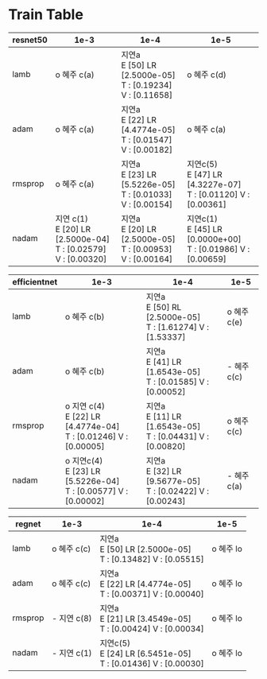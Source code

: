# Train Table




| resnet50 | 1e-3                                                         | 1e-4                                                         | 1e-5                                                         |
| -------- | ------------------------------------------------------------ | ------------------------------------------------------------ | ------------------------------------------------------------ |
| lamb     | o 혜주 c(a)                                                  | 지연a<br />E [50]  LR [2.5000e-05]<br />T : [0.19234] V : [0.11658] | o 혜주 c(d)                                                  |
| adam     | o 혜주 c(a)                                                  | 지연a<br />E [22]  LR [4.4774e-05]<br /> T : [0.01547] V : [0.00182] | o 혜주 c(a)                                                  |
| rmsprop  | o 혜주 c(a)                                                  | 지연a<br />E [23] LR  [5.5226e-05] <br />T : [0.01033] V : [0.00154] | 지연c(5)<br />E [47]  LR [4.3227e-07]<br />T : [0.01120] V : [0.00361] |
| nadam    | 지연 c(1)<br />E [20]  LR [2.5000e-04]<br />T : [0.02579] V : [0.00320] | 지연a<br />E [20]  LR [2.5000e-05] <br />T : [0.00953] V : [0.00164] | 지연c(1)<br />E [45] LR [0.0000e+00]<br />T : [0.01986] V : [0.00659] |

| efficientnet | 1e-3                                                         | 1e-4                                                         | 1e-5        |
| ------------ | ------------------------------------------------------------ | ------------------------------------------------------------ | ----------- |
| lamb         | o 혜주 c(b)                                                  | 지연a<br />E [50] RL [2.5000e-05]<br />T : [1.61274] V : [1.53337] | o 혜주 c(e) |
| adam         | o 혜주 c(b)                                                  | 지연a<br />E [41]  LR [1.6543e-05]<br />T : [0.01585] V : [0.00052] | - 혜주 c(c) |
| rmsprop      | o 지연 c(4)<br />E [22]  LR [4.4774e-04] <br />T : [0.01246] V : [0.00005] | 지연a<br />E [11] LR [1.6543e-05]<br />T : [0.04431] V : [0.00820] | o 혜주 c(c) |
| nadam        | o 지연c(4)<br />E [23]  LR [5.5226e-04] <br />T : [0.00577] V : [0.00002] | 지연a<br />E [32] LR [9.5677e-05]<br />T : [0.02422] V : [0.00243] | - 혜주 c(a) |

| regnet  | 1e-3        | 1e-4                                                         | 1e-5      |
| ------- | ----------- | ------------------------------------------------------------ | --------- |
| lamb    | o 혜주 c(c) | 지연a<br />E [50] LR [2.5000e-05]<br />T : [0.13482] V : [0.05515] | o 혜주 lo |
| adam    | o 혜주 c(c) | 지연a<br />E [22] LR [4.4774e-05] <br />T : [0.00371] V : [0.00040] | o 혜주 lo |
| rmsprop | - 지연 c(8)  | 지연a<br />E [21] LR [3.4549e-05]<br />T : [0.00424] V : [0.00034] | o 혜주 lo |
| nadam   | - 지연 c(1)         | 지연c(5)<br />E [24] LR [6.5451e-05]<br />T : [0.01436] V : [0.00030] | o 혜주 lo |

